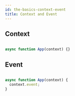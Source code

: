 ```yaml
---
id: the-basics-context-event
title: Context and Event
---
```

## Context

```js

async function App(context) {}

```

## Event

```js

async function App(context) {
  context.event;
}

```
